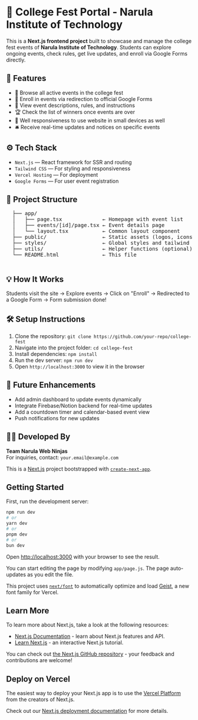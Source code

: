 

  <h1>🎉 College Fest Portal - Narula Institute of Technology</h1>

  <p>This is a <strong>Next.js frontend project</strong> built to showcase and manage the college fest events of <strong>Narula Institute of Technology</strong>. Students can explore ongoing events, check rules, get live updates, and enroll via Google Forms directly.</p>

  <h2>🚀 Features</h2>
  <ul>
    <li>📅 Browse all active events in the college fest</li>
    <li>📝 Enroll in events via redirection to official Google Forms</li>
    <li>📜 View event descriptions, rules, and instructions</li>
    <li>🏆 Check the list of winners once events are over</li>
     <li>💞 Well responsiveness to use website in small devices as well  </li>
    <li>🛎️ Receive real-time updates and notices on specific events</li>
  </ul>

  <h2>⚙️ Tech Stack</h2>
  <ul>
    <li><code>Next.js</code> — React framework for SSR and routing</li>
    <li><code>Tailwind CSS</code> — For styling and responsiveness</li>
    <li><code>Vercel Hosting</code> — For deployment</li>
    <li><code>Google Forms</code> — For user event registration</li>
  </ul>

  <h2>🧭 Project Structure</h2>
  <pre>
  ├── app/
  │   ├── page.tsx             ← Homepage with event list
  │   ├── events/[id]/page.tsx ← Event details page
  │   └── layout.tsx           ← Common layout component
  ├── public/                  ← Static assets (logos, icons, etc.)
  ├── styles/                  ← Global styles and tailwind config
  ├── utils/                   ← Helper functions (optional)
  └── README.html              ← This file
  </pre>

  <h2>💡 How It Works</h2>
  <div class="highlight">
    Students visit the site → Explore events → Click on "Enroll" → Redirected to a Google Form → Form submission done!
  </div>

  <h2>🛠️ Setup Instructions</h2>
  <ol>
    <li>Clone the repository: <code>git clone https://github.com/your-repo/college-fest</code></li>
    <li>Navigate into the project folder: <code>cd college-fest</code></li>
    <li>Install dependencies: <code>npm install</code></li>
    <li>Run the dev server: <code>npm run dev</code></li>
    <li>Open <code>http://localhost:3000</code> to view it in the browser</li>
  </ol>

  <h2>🎯 Future Enhancements</h2>
  <ul>
    <li>Add admin dashboard to update events dynamically</li>
    <li>Integrate Firebase/Notion backend for real-time updates</li>
    <li>Add a countdown timer and calendar-based event view</li>
    <li>Push notifications for new updates</li>
  </ul>

  <h2>🧑‍💻 Developed By</h2>
  <p><strong>Team Narula Web Ninjas</strong><br>
  For inquiries, contact: <code>your.email@example.com</code></p>

</body>
</html>

This is a [Next.js](https://nextjs.org) project bootstrapped with [`create-next-app`](https://github.com/vercel/next.js/tree/canary/packages/create-next-app).

## Getting Started

First, run the development server:

```bash
npm run dev
# or
yarn dev
# or
pnpm dev
# or
bun dev
```

Open [http://localhost:3000](http://localhost:3000) with your browser to see the result.

You can start editing the page by modifying `app/page.js`. The page auto-updates as you edit the file.

This project uses [`next/font`](https://nextjs.org/docs/app/building-your-application/optimizing/fonts) to automatically optimize and load [Geist](https://vercel.com/font), a new font family for Vercel.

## Learn More

To learn more about Next.js, take a look at the following resources:

- [Next.js Documentation](https://nextjs.org/docs) - learn about Next.js features and API.
- [Learn Next.js](https://nextjs.org/learn) - an interactive Next.js tutorial.

You can check out [the Next.js GitHub repository](https://github.com/vercel/next.js) - your feedback and contributions are welcome!

## Deploy on Vercel

The easiest way to deploy your Next.js app is to use the [Vercel Platform](https://vercel.com/new?utm_medium=default-template&filter=next.js&utm_source=create-next-app&utm_campaign=create-next-app-readme) from the creators of Next.js.

Check out our [Next.js deployment documentation](https://nextjs.org/docs/app/building-your-application/deploying) for more details.
